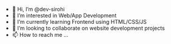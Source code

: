 - 👋 Hi, I’m @dev-sirohi
- 👀 I’m interested in Web/App Development
- 🌱 I’m currently learning Frontend using HTML/CSS/JS
- 💞️ I’m looking to collaborate on website development projects
- 📫 How to reach me ...

<!---
dev-sirohi/dev-sirohi is a ✨ special ✨ repository because its `README.md` (this file) appears on your GitHub profile.
You can click the Preview link to take a look at your changes.
--->
